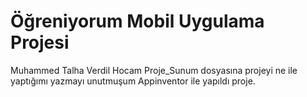 # Öğreniyorum Mobil Uygulama Projesi
Muhammed Talha Verdil
Hocam Proje_Sunum dosyasına projeyi ne ile yaptığımı yazmayı unutmuşum Appinventor ile yapıldı proje.
